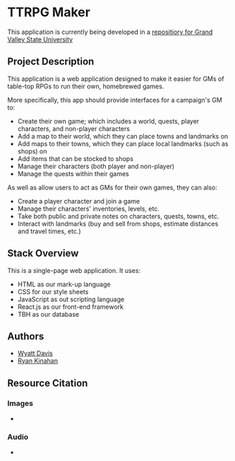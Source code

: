 # TTRPG Maker 
This application is currently being developed in a [repositiory for Grand Valley State University](https://github.com/daviswygvsu/cis-371-final)

## Project Description

This application is a web application designed to make it easier for GMs of table-top RPGs to run their own, homebrewed games.

More specifically, this app should provide interfaces for a campaign's GM to:
* Create their own game; which includes a world, quests, player characters, and non-player characters
* Add a map to their world, which they can place towns and landmarks on
* Add maps to their towns, which they can place local landmarks (such as shops) on
* Add items that can be stocked to shops
* Manage their characters (both player and non-player)
* Manage the quests within their games

As well as allow users to act as GMs for their own games, they can also:
* Create a player character and join a game
* Manage their characters' inventories, levels, etc.
* Take both public and private notes on characters, quests, towns, etc.
* Interact with landmarks (buy and sell from shops, estimate distances and travel times, etc.)

## Stack Overview
This is a single-page web application. It uses:
* HTML as our mark-up language
* CSS for our style sheets
* JavaScript as out scripting language
* React.js as our front-end framework
* TBH as our database

## Authors
* [Wyatt Davis](https://www.linkedin.com/in/wyattndavis/)
* [Ryan Kinahan](https://www.linkedin.com/in/ryankinahan/)

## Resource Citation
### Images
*
### Audio
*
